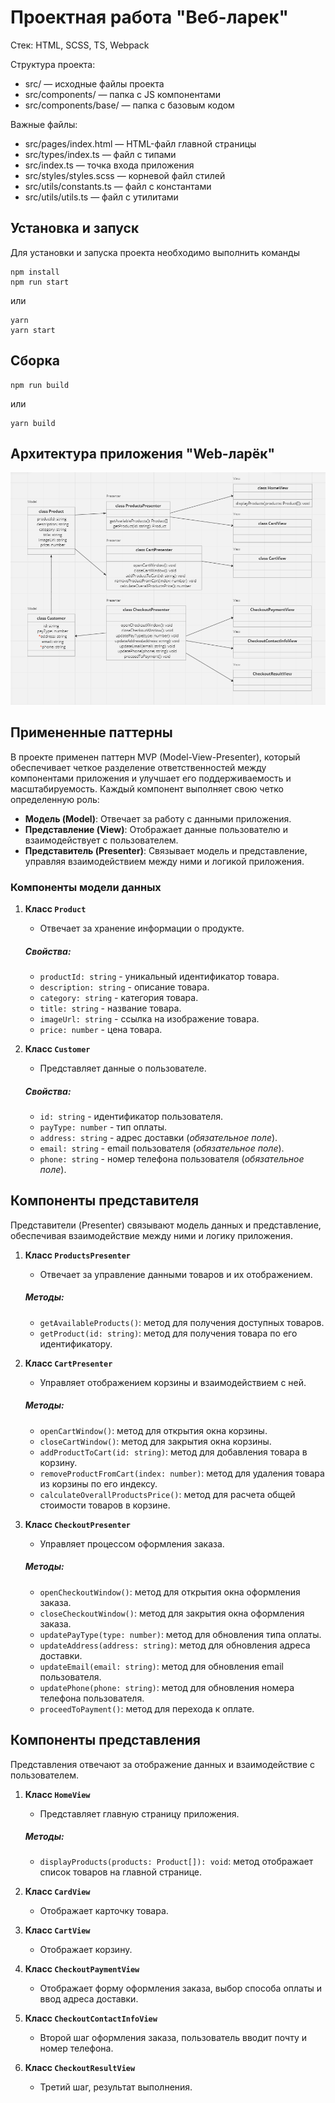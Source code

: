 # Проектная работа "Веб-ларек"

Стек: HTML, SCSS, TS, Webpack

Структура проекта:
- src/ — исходные файлы проекта
- src/components/ — папка с JS компонентами
- src/components/base/ — папка с базовым кодом

Важные файлы:
- src/pages/index.html — HTML-файл главной страницы
- src/types/index.ts — файл с типами
- src/index.ts — точка входа приложения
- src/styles/styles.scss — корневой файл стилей
- src/utils/constants.ts — файл с константами
- src/utils/utils.ts — файл с утилитами

## Установка и запуск
Для установки и запуска проекта необходимо выполнить команды

```
npm install
npm run start
```

или

```
yarn
yarn start
```
## Сборка

```
npm run build
```

или

```
yarn build
```
## Архитектура приложения "Web-ларёк"
![Image alt](./UML_scheme.png)
## Примененные паттерны

В проекте применен паттерн MVP (Model-View-Presenter), который обеспечивает четкое разделение ответственностей между компонентами приложения и улучшает его поддерживаемость и масштабируемость. Каждый компонент выполняет свою четко определенную роль:

- **Модель (Model)**: Отвечает за работу с данными приложения.
- **Представление (View)**: Отображает данные пользователю и взаимодействует с пользователем.
- **Представитель (Presenter)**: Связывает модель и представление, управляя взаимодействием между ними и логикой приложения.

### Компоненты модели данных

1. **Класс `Product`**
    - Отвечает за хранение информации о продукте.
   ##### Свойства:
    - `productId: string` - уникальный идентификатор товара.
    - `description: string` - описание товара.
    - `category: string` - категория товара.
    - `title: string` - название товара.
    - `imageUrl: string` - ссылка на изображение товара.
    - `price: number` - цена товара.

2. **Класс `Customer`**
    - Представляет данные о пользователе.
   ##### Свойства:
    - `id: string` - идентификатор пользователя.
    - `payType: number` - тип оплаты.
    - `address: string` - адрес доставки (*обязательное поле*).
    - `email: string` - email пользователя (*обязательное поле*).
    - `phone: string` - номер телефона пользователя (*обязательное поле*).

## Компоненты представителя

Представители (Presenter) связывают модель данных и представление, обеспечивая взаимодействие между ними и логику приложения.

1. **Класс `ProductsPresenter`**
   - Отвечает за управление данными товаров и их отображением.
   ##### Методы:
   - `getAvailableProducts()`: метод для получения доступных товаров.
   - `getProduct(id: string)`: метод для получения товара по его идентификатору.

2. **Класс `CartPresenter`**
   - Управляет отображением корзины и взаимодействием с ней.
   ##### Методы:
   - `openCartWindow()`: метод для открытия окна корзины.
   - `closeCartWindow()`: метод для закрытия окна корзины.
   - `addProductToCart(id: string)`: метод для добавления товара в корзину.
   - `removeProductFromCart(index: number)`: метод для удаления товара из корзины по его индексу.
   - `calculateOverallProductsPrice()`: метод для расчета общей стоимости товаров в корзине.

3. **Класс `CheckoutPresenter`**
   - Управляет процессом оформления заказа.
   ##### Методы:
   - `openCheckoutWindow()`: метод для открытия окна оформления заказа.
   - `closeCheckoutWindow()`: метод для закрытия окна оформления заказа.
   - `updatePayType(type: number)`: метод для обновления типа оплаты.
   - `updateAddress(address: string)`: метод для обновления адреса доставки.
   - `updateEmail(email: string)`: метод для обновления email пользователя.
   - `updatePhone(phone: string)`: метод для обновления номера телефона пользователя.
   - `proceedToPayment()`: метод для перехода к оплате.

## Компоненты представления

Представления отвечают за отображение данных и взаимодействие с пользователем.

1. **Класс `HomeView`**
   - Представляет главную страницу приложения.
   ##### Методы:
   - `displayProducts(products: Product[]): void`: метод отображает список товаров на главной странице.

2. **Класс `CardView`**
   - Отображает карточку товара.

3. **Класс `CartView`**
   - Отображает корзину.

4. **Класс `CheckoutPaymentView`**
   - Отображает форму оформления заказа, выбор способа оплаты и ввод адреса доставки.

5. **Класс `CheckoutContactInfoView`**
   - Второй шаг оформления заказа, пользователь вводит почту и номер телефона.

6. **Класс `CheckoutResultView`**
   - Третий шаг, результат выполнения.


